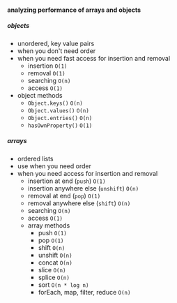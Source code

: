 #### analyzing performance of arrays and objects

##### objects

- unordered, key value pairs
- when you don't need order
- when you need fast access for insertion and removal
  - insertion `O(1)`
  - removal `O(1)`
  - searching `O(n)`
  - access `O(1)`
- object methods
  - `Object.keys()` `O(n)`
  - `Object.values()` `O(n)`
  - `Object.entries()` `O(n)`
  - `hasOwnProperty()` `O(1)`

##### arrays

- ordered lists
- use when you need order
- when you need access for insertion and removal
  - insertion at end (`push`) `O(1)`
  - insertion anywhere else (`unshift`) `O(n)`
  - removal at end (`pop`) `O(1)`
  - removal anywhere else (`shift`) `O(n)`
  - searching `O(n)`
  - access `O(1)`
  - array methods
    - push `O(1)`
    - pop `O(1)`
    - shift `O(n)`
    - unshift `O(n)`
    - concat `O(n)`
    - slice `O(n)`
    - splice `O(n)`
    - sort `O(n * log n)`
    - forEach, map, filter, reduce `O(n)`
